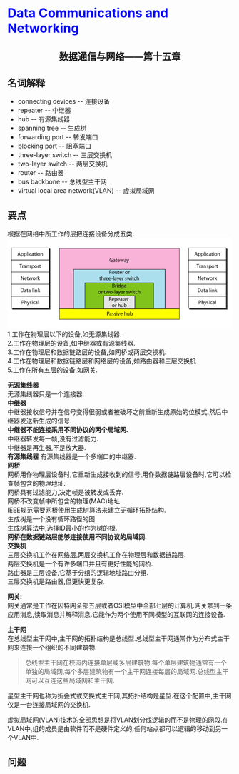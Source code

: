 # <font color= "blue"> Data Communications and Networking </font>

## <center> 数据通信与网络——第十五章</center>

## 名词解释
<ul>
<li>connecting devices -- 连接设备</li>
<li>repeater -- 中继器</li>
<li>hub -- 有源集线器</li>
<li>spanning tree -- 生成树</li>
<li>forwarding port -- 转发端口</li>
<li>blocking port -- 阻塞端口</li>
<li>three-layer switch -- 三层交换机</li>
<li>two-layer switch -- 两层交换机</li>
<li>router -- 路由器</li>
<li>bus backbone -- 总线型主干网</li>
<li>virtual local area network(VLAN) -- 虚拟局域网</li>
</ul>



## 要点
根据在网络中所工作的层把连接设备分成五类:  
<img src = "img/15.1.png"/>  
1.工作在物理层以下的设备,如无源集线器.  
2.工作在物理层的设备,如中继器或有源集线器.  
3.工作在物理层和数据链路层的设备,如网桥或两层交换机.  
4.工作在物理层和数据链路层和网络层的设备,如路由器和三层交换机  
5.工作在所有五层的设备,如网关.  

<b>无源集线器</b>  
无源集线器只是一个连接器.  
<b>中继器</b>  
中继器接收信号并在信号变得很弱或者被破坏之前重新生成原始的位模式,然后中继器发送新生成的信号.  
<b>中继器不能连接采用不同协议的两个局域网.  </b>  
中继器转发每一帧,没有过滤能力.  
中继器是再生器,不是放大器.  
<b>有源集线器</b>
有源集线器是一个多端口的中继器.  
<b>网桥</b>  
网桥用作物理层设备时,它重新生成接收到的信号,用作数据链路层设备时,它可以检查帧包含的物理地址.  
网桥具有过滤能力,决定帧是被转发或丢弃.  
网桥不改变帧中所包含的物理(MAC)地址.  
IEEE规范需要网桥使用生成树算法来建立无循环拓扑结构.  
生成树是一个没有循环路径的图.  
生成树算法中,选择ID最小的作为树的根.  
<b>网桥在数据链路层能够连接使用不同协议的局域网.  </b>  
<b>交换机</b>  
三层交换机工作在网络层,两层交换机工作在物理层和数据链路层.  
两层交换机是一个有许多端口并且有更好性能的网桥.  
路由器是三层设备,它基于分组的逻辑地址路由分组.  
三层交换机是路由器,但更快更复杂.  

<b>网关:</b>  
网关通常是工作在因特网全部五层或者OSI模型中全部七层的计算机.网关拿到一条应用消息,读取消息并解释消息.它能作为两个使用不同模型的互联网的连接设备.  

<b>主干网</b>  
在总线型主干网中,主干网的拓扑结构是总线型.总线型主干网通常作为分布式主干网来连接一个组织的不同建筑物.  
> 总线型主干网在校园内连接单层或多层建筑物.每个单层建筑物通常有一个单独的局域网,每个多层建筑物有一个主干网连接每层的局域网.总线型主干网可以互连这些局域网和主干网.  

星型主干网也称为折叠式或交换式主干网,其拓扑结构是星型.在这个配置中,主干网仅是一台连接局域网的交换机.   

虚拟局域网(VLAN)技术的全部思想是将VLAN划分成逻辑的而不是物理的网段.在VLAN中,组的成员是由软件而不是硬件定义的,任何站点都可以逻辑的移动到另一个VLAN中.  

## 问题